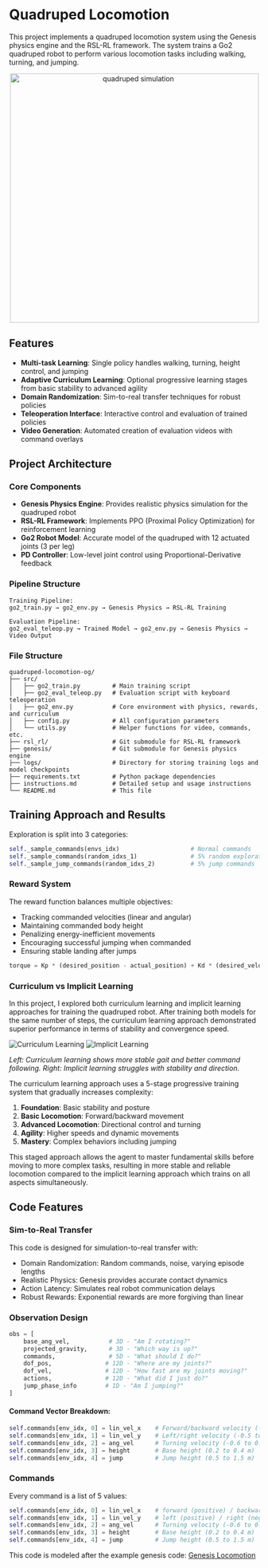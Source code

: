
# Quadruped Locomotion


This project implements a quadruped locomotion system using the Genesis physics engine and the RSL-RL framework. The system trains a Go2 quadruped robot to perform various locomotion tasks including walking, turning, and jumping.

<p align="center">
  <img src="sim.gif" alt="quadruped simulation" width="500"/>
</p>

## Features
- **Multi-task Learning**: Single policy handles walking, turning, height control, and jumping
- **Adaptive Curriculum Learning**: Optional progressive learning stages from basic stability to advanced agility
- **Domain Randomization**: Sim-to-real transfer techniques for robust policies
- **Teleoperation Interface**: Interactive control and evaluation of trained policies
- **Video Generation**: Automated creation of evaluation videos with command overlays

## Project Architecture

### Core Components

- **Genesis Physics Engine**: Provides realistic physics simulation for the quadruped robot
- **RSL-RL Framework**: Implements PPO (Proximal Policy Optimization) for reinforcement learning
- **Go2 Robot Model**: Accurate model of the quadruped with 12 actuated joints (3 per leg)
- **PD Controller**: Low-level joint control using Proportional-Derivative feedback

### Pipeline Structure

```
Training Pipeline:
go2_train.py → go2_env.py → Genesis Physics → RSL-RL Training

Evaluation Pipeline:
go2_eval_teleop.py → Trained Model → go2_env.py → Genesis Physics → Video Output
```

### File Structure

```
quadruped-locomotion-og/
├── src/
│   ├── go2_train.py         # Main training script
│   ├── go2_eval_teleop.py   # Evaluation script with keyboard teleoperation
│   ├── go2_env.py           # Core environment with physics, rewards, and curriculum
│   ├── config.py            # All configuration parameters
│   └── utils.py             # Helper functions for video, commands, etc.
├── rsl_rl/                  # Git submodule for RSL-RL framework
├── genesis/                 # Git submodule for Genesis physics engine
├── logs/                    # Directory for storing training logs and model checkpoints
├── requirements.txt         # Python package dependencies
├── instructions.md          # Detailed setup and usage instructions
└── README.md                # This file
```

## Training Approach and Results

Exploration is split into 3 categories:
```python
self._sample_commands(envs_idx)                    # Normal commands
self._sample_commands(random_idxs_1)               # 5% random exploration
self._sample_jump_commands(random_idxs_2)          # 5% jump commands
```

### Reward System

The reward function balances multiple objectives:
- Tracking commanded velocities (linear and angular)
- Maintaining commanded body height
- Penalizing energy-inefficient movements
- Encouraging successful jumping when commanded
- Ensuring stable landing after jumps
```python
torque = Kp * (desired_position - actual_position) + Kd * (desired_velocity - actual_velocity)
```

### Curriculum vs Implicit Learning

In this project, I explored both curriculum learning and implicit learning approaches for training the quadruped robot. After training both models for the same number of steps, the curriculum learning approach demonstrated superior performance in terms of stability and convergence speed.

![Curriculum Learning](curr.gif) ![Implicit Learning](impl.gif)

*Left: Curriculum learning shows more stable gait and better command following. Right: Implicit learning struggles with stability and direction.*

The curriculum learning approach uses a 5-stage progressive training system that gradually increases complexity:
1. **Foundation**: Basic stability and posture
2. **Basic Locomotion**: Forward/backward movement
3. **Advanced Locomotion**: Directional control and turning
4. **Agility**: Higher speeds and dynamic movements
5. **Mastery**: Complex behaviors including jumping


This staged approach allows the agent to master fundamental skills before moving to more complex tasks, resulting in more stable and reliable locomotion compared to the implicit learning approach which trains on all aspects simultaneously. 

## Code Features

### Sim-to-Real Transfer

This code is designed for simulation-to-real transfer with:
- Domain Randomization: Random commands, noise, varying episode lengths
- Realistic Physics: Genesis provides accurate contact dynamics
- Action Latency: Simulates real robot communication delays
- Robust Rewards: Exponential rewards are more forgiving than linear

### Observation Design
```python
obs = [
    base_ang_vel,           # 3D - "Am I rotating?"
    projected_gravity,      # 3D - "Which way is up?"
    commands,               # 5D - "What should I do?"
    dof_pos,               # 12D - "Where are my joints?"
    dof_vel,               # 12D - "How fast are my joints moving?"
    actions,               # 12D - "What did I just do?"
    jump_phase_info        # 1D - "Am I jumping?"
]
```

#### Command Vector Breakdown:
```python
self.commands[env_idx, 0] = lin_vel_x    # Forward/backward velocity (-1.0 to 2.0 m/s)
self.commands[env_idx, 1] = lin_vel_y    # Left/right velocity (-0.5 to 0.5 m/s)  
self.commands[env_idx, 2] = ang_vel      # Turning velocity (-0.6 to 0.6 rad/s)
self.commands[env_idx, 3] = height       # Base height (0.2 to 0.4 m)
self.commands[env_idx, 4] = jump         # Jump height (0.5 to 1.5 m)
```

### Commands
Every command is a list of 5 values:
```python
self.commands[env_idx, 0] = lin_vel_x    # forward (positive) / backward (negative) linear velocity (m/s) (-1.0 to 2.0 m/s)
self.commands[env_idx, 1] = lin_vel_y    # left (positive) / right (negative) lateral velocity (m/s)(-0.5 to 0.5 m/s)  
self.commands[env_idx, 2] = ang_vel      # Turning velocity (-0.6 to 0.6 rad/s)
self.commands[env_idx, 3] = height       # Base height (0.2 to 0.4 m)
self.commands[env_idx, 4] = jump         # Jump height (0.5 to 1.5 m)
```
This code is modeled after the example genesis code: [Genesis Locomotion](https://github.com/Genesis-Embodied-AI/Genesis/tree/806d0a8d84512ff1982330a684bad920ec4262fe/examples/locomotion)
